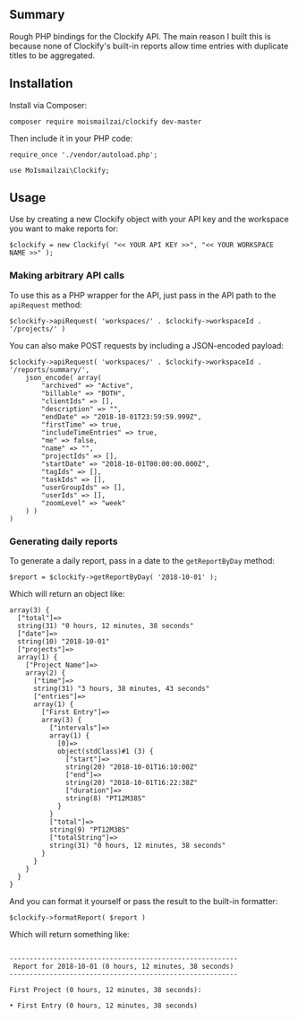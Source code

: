 ## Summary
Rough PHP bindings for the Clockify API. The main reason I built this is because none of Clockify's built-in reports allow time entries with duplicate titles to be aggregated. 

## Installation

Install via Composer:

```
composer require moismailzai/clockify dev-master
```

Then include it in your PHP code:

```
require_once './vendor/autoload.php';

use MoIsmailzai\Clockify;
```

## Usage

Use by creating a new Clockify object with your API key and the workspace you want to make reports for:

```
$clockify = new Clockify( "<< YOUR API KEY >>", "<< YOUR WORKSPACE NAME >>" );
```

### Making arbitrary API calls

To use this as a PHP wrapper for the API, just pass in the API path to the ```apiRequest``` method:

```
$clockify->apiRequest( 'workspaces/' . $clockify->workspaceId . '/projects/' )
```

You can also make POST requests by including a JSON-encoded payload:

```
$clockify->apiRequest( 'workspaces/' . $clockify->workspaceId . '/reports/summary/',
    json_encode( array(
        "archived" => "Active",
        "billable" => "BOTH",
        "clientIds" => [],
        "description" => "",
        "endDate" => "2018-10-01T23:59:59.999Z",
        "firstTime" => true,
        "includeTimeEntries" => true,
        "me" => false,
        "name" => "",
        "projectIds" => [],
        "startDate" => "2018-10-01T00:00:00.000Z",
        "tagIds" => [],
        "taskIds" => [],
        "userGroupIds" => [],
        "userIds" => [],
        "zoomLevel" => "week"
    ) )
)
```

### Generating daily reports
To generate a daily report, pass in a date to the ```getReportByDay``` method:

```
$report = $clockify->getReportByDay( '2018-10-01' );
```

Which will return an object like:

```
array(3) {
  ["total"]=>
  string(31) "0 hours, 12 minutes, 38 seconds"
  ["date"]=>
  string(10) "2018-10-01"
  ["projects"]=>
  array(1) {
    ["Project Name"]=>
    array(2) {
      ["time"]=>
      string(31) "3 hours, 38 minutes, 43 seconds"
      ["entries"]=>
      array(1) {
        ["First Entry"]=>
        array(3) {
          ["intervals"]=>
          array(1) {
            [0]=>
            object(stdClass)#1 (3) {
              ["start"]=>
              string(20) "2018-10-01T16:10:00Z"
              ["end"]=>
              string(20) "2018-10-01T16:22:38Z"
              ["duration"]=>
              string(8) "PT12M38S"
            }
          }
          ["total"]=>
          string(9) "PT12M38S"
          ["totalString"]=>
          string(31) "0 hours, 12 minutes, 38 seconds"
        }
      }
    }
  }
}
```

And you can format it yourself or pass the result to the built-in formatter:

```
$clockify->formatReport( $report )
```

Which will return something like:

```

---------------------------------------------------------
 Report for 2018-10-01 (0 hours, 12 minutes, 38 seconds)
---------------------------------------------------------

First Project (0 hours, 12 minutes, 38 seconds): 

• First Entry (0 hours, 12 minutes, 38 seconds)
```
